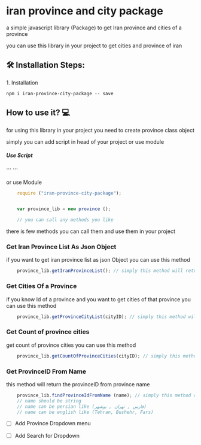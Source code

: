 # iran province and city package 

a simple javascript library (Package) to get Iran province and cities of a province 

you can use this library in your project to get cities and province of iran 


<h2>🛠️ Installation Steps:</h2>

<p>1. Installation</p>

```
npm i iran-province-city-package -- save
```

<h2>How to use it? 💻</h2>

for using this library in your project you need to create province class object 

simply you can add script in head of your project or use module 

<h5>Use Script</h5>
```
    <script src = "node_modules/iran-province-city-package/apps.js"></script>
```

or use Module 

```javascript 
    require ("iran-province-city-package");
```

```javascript

    var province_lib = new province (); 

    // you can call any methods you like
```

there is few methods you can call them and use them in your project

<h3>Get Iran Province List As Json Object</h3>

if you want to get iran province list as json Object you can use this method

```javascript 
    province_lib.getIranProvinceList(); // simply this method will return a json 
```


<h3>Get Cities Of a Province</h3>

if you know Id of a province and you want to get cities of that province you can use this method

```javascript 
    province_lib.getProvinceCityList(cityID); // simply this method will return a json 
```

<h3>Get Count of province cities</h3>

get count of province cities you can use this method 
```javascript 
    province_lib.getCountOfProvinceCities(cityID); // simply this method will integer
```

<h3>Get ProvinceID From Name</h3>

this method will return the provinceID from province name
```javascript 
    province_lib.findProvinceIdFromName (name); // simply this method will ID of province
    // name should be string
    // name can be persian like (فارس , تهران , بوشهر)
    // name can be english like (Tehran, Bushehr, Fars)
```


- [ ] Add Province Dropdown menu
- [ ] Add Search for Dropdown

